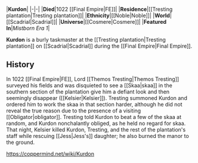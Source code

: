 |**Kurdon**|
|-|-|
|**Died**|1022 [[Final Empire\|FE]]|
|**Residence**|[[Tresting plantation\|Tresting plantation]]|
|**Ethnicity**|[[Noble\|Noble]]|
|**World**|[[Scadrial\|Scadrial]]|
|**Universe**|[[Cosmere\|Cosmere]]|
|**Featured In**|*Mistborn Era 1*|

**Kurdon** is a burly taskmaster at the [[Tresting plantation\|Tresting plantation]] on [[Scadrial\|Scadrial]] during the [[Final Empire\|Final Empire]].

## History
In 1022 [[Final Empire\|FE]], Lord [[Themos Tresting\|Themos Tresting]] surveyed his fields and was disquieted to see a [[Skaa\|skaa]] in the southern section of the plantation give him a defiant look and then seemingly disappear ([[Kelsier\|Kelsier]]). Tresting summoned Kurdon and ordered him to work the skaa in that section harder, although he did not reveal the true reason due to the presence of a visiting [[Obligator\|obligator]]. Tresting told Kurdon to beat a few of the skaa at random, and Kurdon nonchalantly obliged, as he held no regard for skaa.
That night, Kelsier killed Kurdon, Tresting, and the rest of the plantation's staff while rescuing [[Jess\|Jess's]] daughter; he also burned the manor to the ground.



https://coppermind.net/wiki/Kurdon